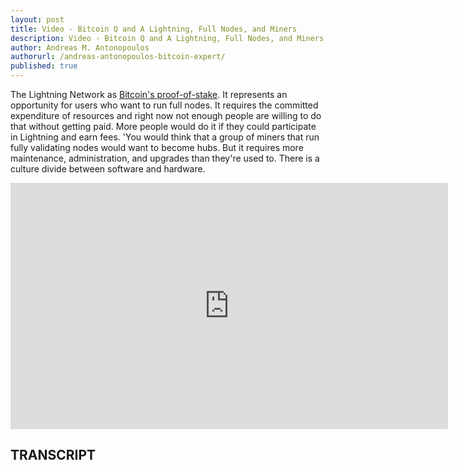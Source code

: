 ```yaml
---
layout: post
title: Video - Bitcoin Q and A Lightning, Full Nodes, and Miners
description: Video - Bitcoin Q and A Lightning, Full Nodes, and Miners
author: Andreas M. Antonopoulos
authorurl: /andreas-antonopoulos-bitcoin-expert/
published: true
---
```


<p>The Lightning Network as <a href="/bitcoin-security-standards/">Bitcoin's proof-of-stake</a>. It represents an opportunity for users who want to run full nodes. It requires the committed expenditure of resources and right now not enough people are willing to do that without getting paid. More people would do it if they could participate in Lightning and earn fees. 'You would think that a group of miners that run fully validating nodes would want to become hubs. But it requires more maintenance, administration, and upgrades than they're used to. There is a culture divide between software and hardware.</p>

<center><iframe width="700" height="394" src="https://www.youtube.com/embed/dlJG4OHdJzs?list=PLPQwGV1aLnTsHvzevl9BAUlfsfwFfU7aP" frameborder="0" allowfullscreen></iframe></center>

<h2>TRANSCRIPT</h2>
